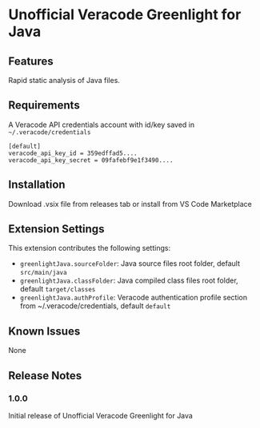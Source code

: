 # Unofficial Veracode Greenlight for Java

## Features

Rapid static analysis of Java files.

## Requirements

A Veracode API credentials account with id/key saved in `~/.veracode/credentials`

```
[default]
veracode_api_key_id = 359edffad5....
veracode_api_key_secret = 09fafebf9e1f3490....
```

## Installation

Download .vsix file from releases tab or install from VS Code Marketplace

## Extension Settings

This extension contributes the following settings:

* `greenlightJava.sourceFolder`: Java source files root folder, default `src/main/java`
* `greenlightJava.classFolder`: Java compiled class files root folder, default `target/classes`
* `greenlightJava.authProfile`: Veracode authentication profile section from ~/.veracode/credentials, default `default`

## Known Issues

None

## Release Notes

### 1.0.0

Initial release of Unofficial Veracode Greenlight for Java
